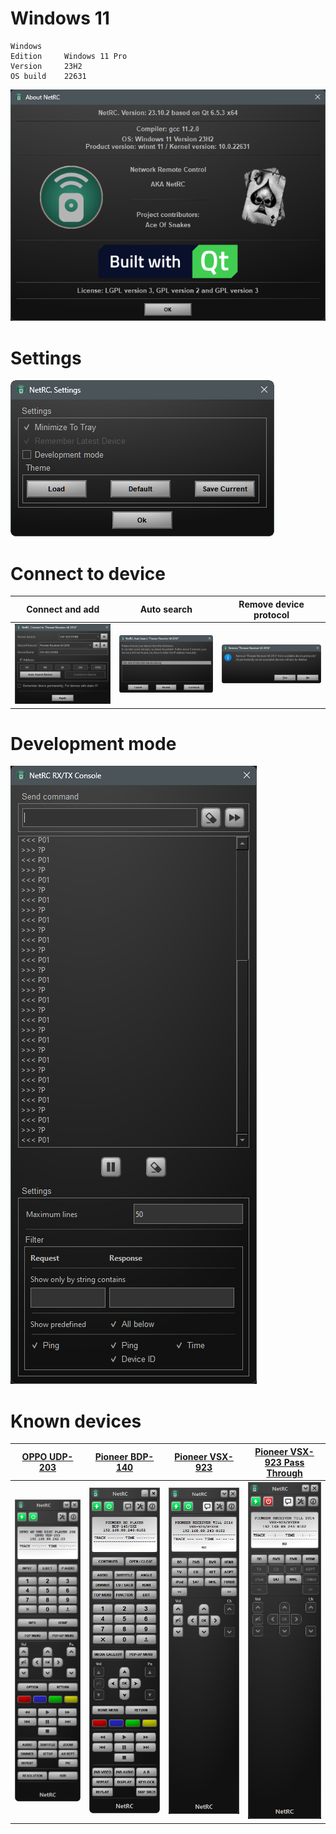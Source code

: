 # Windows 11
    Windows
    Edition     Windows 11 Pro
    Version	    23H2
    OS build    22631

![About](./images/about.png)

# Settings
![Settings](./images/settings.png) 

# Connect to device
Connect and add | Auto search | Remove device protocol
:-------------------------:|:-------------------------:|:-------------------------:
![Connect](./images/connect.png) | ![Auto search](./images/search.png) | ![Remove](./images/remove.png)

# Development mode
![Development mode](./images/dev.png)

# Known devices
[OPPO UDP-203](../OPPO_UDP-203) | [Pioneer BDP-140](../Pioneer_BDP-140) | [Pioneer VSX-923](../Pioneer_VSX923) | [Pioneer VSX-923 Pass Through](../Pioneer_VSX923)
:-------------------------:|:-------------------------:|:-------------------------:|:-------------------------:
![OPPO UDP-203](./images/Oppo-203.png) | ![Pioneer BDP-140](./images/BDP-140.png) | ![Pioneer VSX-923](./images/VSX-923.png) | ![Pioneer VSX-923 Pass Through](./images/VSX-923-pt.png)

